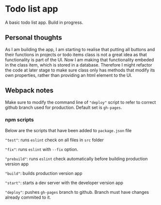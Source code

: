 # Todo list app

A basic todo list app. Build in progress.

## Personal thoughts

As I am building the app, I am starting to realise that putting all buttons and their functions in projects or todo items class is not a great idea as that functionality is part of the UI. Now I am making that functionality embeded in the class item, which is stored in a database. Therefore I might refactor the code at later stage to make sure class only has methods that modify its own properties, rather than providing an html element to the UI.

## Webpack notes

Make sure to modify the command line of `"deploy"` script to refer to correct github branch used for production. Default set is `gh-pages`.

### npm scripts

Below are the scripts that have been added to `package.json` file

`"test"`: runs `eslint` check on all files in `src` folder

`"fix"`: runs `eslint` with `--fix` option.

`"prebuild"`: runs `eslint` check automatically before building production version app

`"build"`: builds production version app

`"start"`: starts a dev server with the developer version app

`"deploy"`: pushes `gh-pages` branch to github. Branch must have changes already commited to it.
